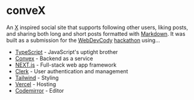 # conveX

An [X](https://twitter.com/home) inspired social site that supports following other users,
liking posts, and sharing both long and short posts formatted with [Markdown](https://commonmark.org/help/). It was built as a submission for the [WebDevCody](https://www.youtube.com/@WebDevCody) [hackathon](https://hackathon.webdevcody.com/) using...

- [TypeScript](https://www.typescriptlang.org/) - JavaScript's uptight brother
- [Convex](https://www.convex.dev/) - Backend as a service
- [NEXT.js](https://nextjs.org/) - Full-stack web app framework
- [Clerk](https://clerk.com/) - User authentication and management
- [Tailwind](https://tailwindcss.com/) - Styling
- [Vercel](https://vercel.com/) - Hosting
- [Codemirror](https://codemirror.net/) - Editor
